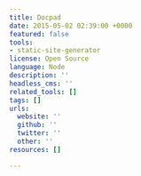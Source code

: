 ```yaml
---
title: Docpad
date: 2015-05-02 02:39:00 +0000
featured: false
tools:
- static-site-generator
license: Open Source
language: Node
description: ''
headless_cms: ''
related_tools: []
tags: []
urls:
  website: ''
  github: ''
  twitter: ''
  other: ''
resources: []

---
```

